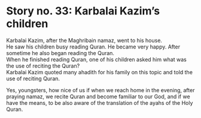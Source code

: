 Story no. 33: Karbalai Kazim’s children
=======================================

Karbalai Kazim, after the Maghribain namaz, went to his house.  
 He saw his children busy reading Quran. He became very happy. After
sometime he also began reading the Quran.  
 When he finished reading Quran, one of his children asked him what was
the use of reciting the Quran?  
 Karbalai Kazim quoted many ahadith for his family on this topic and
told the use of reciting Quran.

Yes, youngsters, how nice of us if when we reach home in the evening,
after praying namaz, we recite Quran and become familiar to our God, and
if we have the means, to be also aware of the translation of the ayahs
of the Holy Quran.



